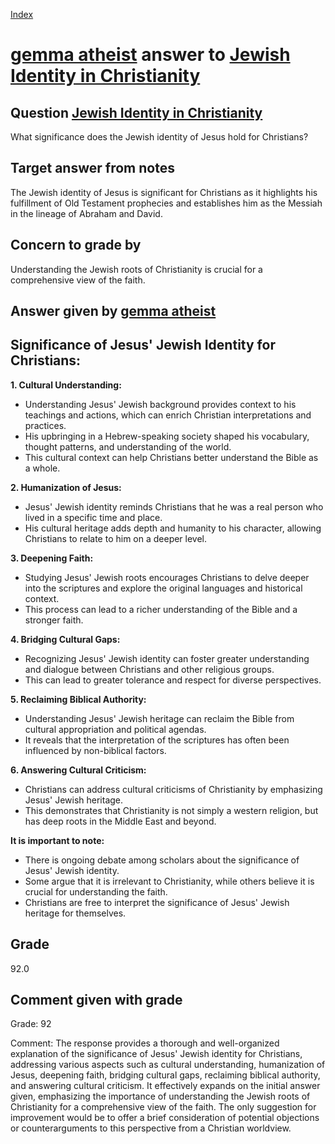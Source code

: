 
[Index](../../index.md)
# [gemma atheist](../../answering_models/gemma_atheist.md) answer to [Jewish Identity in Christianity](../../questions/Jewish_Identity_in_Christianity.md)

## Question [Jewish Identity in Christianity](../../questions/Jewish_Identity_in_Christianity.md)
What significance does the Jewish identity of Jesus hold for Christians?

## Target answer from notes
The Jewish identity of Jesus is significant for Christians as it highlights his fulfillment of Old Testament prophecies and establishes him as the Messiah in the lineage of Abraham and David.

## Concern to grade by
Understanding the Jewish roots of Christianity is crucial for a comprehensive view of the faith.

## Answer given by [gemma atheist](../../answering_models/gemma_atheist.md)
## Significance of Jesus' Jewish Identity for Christians:

**1. Cultural Understanding:**

* Understanding Jesus' Jewish background provides context to his teachings and actions, which can enrich Christian interpretations and practices. 
* His upbringing in a Hebrew-speaking society shaped his vocabulary, thought patterns, and understanding of the world. 
* This cultural context can help Christians better understand the Bible as a whole.

**2. Humanization of Jesus:**

* Jesus' Jewish identity reminds Christians that he was a real person who lived in a specific time and place. 
* His cultural heritage adds depth and humanity to his character, allowing Christians to relate to him on a deeper level.

**3. Deepening Faith:**

* Studying Jesus' Jewish roots encourages Christians to delve deeper into the scriptures and explore the original languages and historical context. 
* This process can lead to a richer understanding of the Bible and a stronger faith.

**4. Bridging Cultural Gaps:**

* Recognizing Jesus' Jewish identity can foster greater understanding and dialogue between Christians and other religious groups. 
* This can lead to greater tolerance and respect for diverse perspectives.

**5. Reclaiming Biblical Authority:**

* Understanding Jesus' Jewish heritage can reclaim the Bible from cultural appropriation and political agendas. 
* It reveals that the interpretation of the scriptures has often been influenced by non-biblical factors.

**6. Answering Cultural Criticism:**

* Christians can address cultural criticisms of Christianity by emphasizing Jesus' Jewish heritage. 
* This demonstrates that Christianity is not simply a western religion, but has deep roots in the Middle East and beyond.

**It is important to note:**

* There is ongoing debate among scholars about the significance of Jesus' Jewish identity. 
* Some argue that it is irrelevant to Christianity, while others believe it is crucial for understanding the faith.
* Christians are free to interpret the significance of Jesus' Jewish heritage for themselves.

## Grade
92.0

## Comment given with grade
Grade: 92

Comment: The response provides a thorough and well-organized explanation of the significance of Jesus' Jewish identity for Christians, addressing various aspects such as cultural understanding, humanization of Jesus, deepening faith, bridging cultural gaps, reclaiming biblical authority, and answering cultural criticism. It effectively expands on the initial answer given, emphasizing the importance of understanding the Jewish roots of Christianity for a comprehensive view of the faith. The only suggestion for improvement would be to offer a brief consideration of potential objections or counterarguments to this perspective from a Christian worldview.
